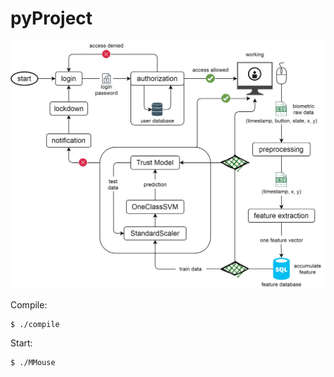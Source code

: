 # pyProject

![Architecture](data/architecture.png)

Compile:
```
$ ./compile
```

Start:
```
$ ./MMouse
```
